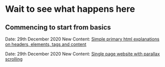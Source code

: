 # Wait to see what happens here

## Commencing to start from basics
Date: 29th December 2020
New Content: [Simple primary html explanations on headers, elements, tags and content](/firstWebsite/index.html) 

Date: 29th December 2020
New Content: [Single page website with parallax scrolling](/secondWebsite/index.html) 



